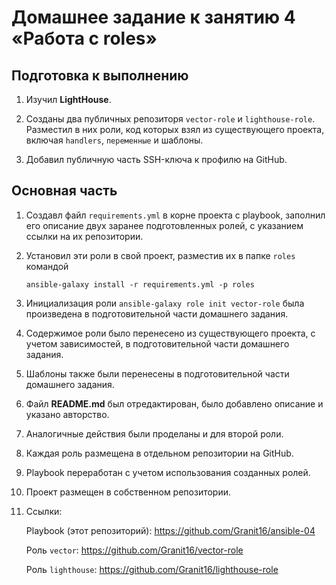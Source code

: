 # Домашнее задание к занятию 4 «Работа с roles»

## Подготовка к выполнению

1. Изучил **LightHouse**.

2. Созданы два публичных репозиторя `vector-role` и `lighthouse-role`. Разместил в них роли, код которых взял из существующего проекта, включая `handlers`, `переменные` и шаблоны.

3. Добавил публичную часть SSH-ключа к профилю на GitHub.




## Основная часть

1. Создавл файл `requirements.yml` в корне проекта с playbook, заполнил его описание двух заранее подготовленных ролей, с указанием ссылки на их репозитории.

2. Установил эти роли в свой проект, разместив их в папке `roles` командой

    ``` ansible-galaxy install -r requirements.yml -p roles ```

3. Инициализация роли `ansible-galaxy role init vector-role` была произведена в подготовительной части домашнего задания.

4. Содержимое роли было перенесено из существующего проекта, с учетом зависимостей, в подготовительной части домашнего задания.

5. Шаблоны также были перенесены в подготовительной части домашнего задания.

6. Файл **README.md** был отредактирован, было добавлено описание и указано авторство.

7. Аналогичные действия были проделаны и для второй роли.

8. Каждая роль размещена в отдельном репозитории на GitHub.

9. Playbook переработан с учетом использования созданных ролей.

10. Проект размещен в собственном репозитории.

11. Ссылки:

    Playbook (этот репозиторий): https://github.com/Granit16/ansible-04

    Роль `vector`: https://github.com/Granit16/vector-role

    Роль `lighthouse`: https://github.com/Granit16/lighthouse-role